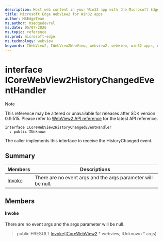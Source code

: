 ```yaml
---
description: Host web content in your Win32 app with the Microsoft Edge WebView2 control
title: Microsoft Edge WebView2 for Win32 apps
author: MSEdgeTeam
ms.author: msedgedevrel
ms.date: 05/07/2020
ms.topic: reference
ms.prod: microsoft-edge
ms.technology: webview
keywords: IWebView2, IWebView2WebView, webview2, webview, win32 apps, win32, edge, ICoreWebView2, ICoreWebView2Controller, browser control, edge html
---
```


# interface ICoreWebView2HistoryChangedEventHandler 

> [!NOTE]
> This reference may be altered or unavailable for releases after SDK version 0.9.515. Please refer to [WebView2 API reference](../../../webview2-api-reference.md) for the latest API reference.

```
interface ICoreWebView2HistoryChangedEventHandler
  : public IUnknown
```

The caller implements this interface to receive the HistoryChanged event.

## Summary

 Members                        | Descriptions
--------------------------------|---------------------------------------------
[Invoke](#invoke) | There are no event args and the args parameter will be null.

## Members

#### Invoke 

There are no event args and the args parameter will be null.

> public HRESULT [Invoke](#invoke)([ICoreWebView2](icorewebview2.md) * webview, IUnknown * args)

